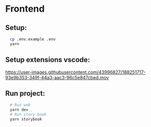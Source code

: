 # Frontend

## Setup:

```bash
  cp .env.example .env
  yarn
```
## Setup extensions vscode:
https://user-images.githubusercontent.com/43996827/188251717-93e9b353-349f-44a3-aac3-96c5e847cbed.mov

## Run project:

```bash
  # Run web
  yarn dev
  # Run story book
  yarn storybook
```

